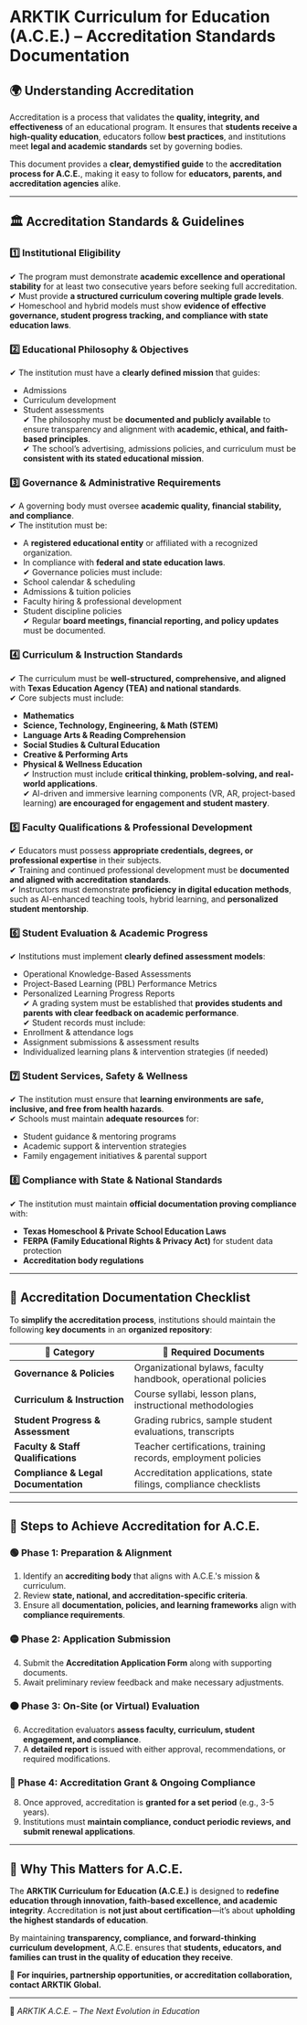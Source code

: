 # **ARKTIK Curriculum for Education (A.C.E.) – Accreditation Standards Documentation**  

## **🌍 Understanding Accreditation**  
Accreditation is a process that validates the **quality, integrity, and effectiveness** of an educational program. It ensures that **students receive a high-quality education**, educators follow **best practices**, and institutions meet **legal and academic standards** set by governing bodies.  

This document provides a **clear, demystified guide** to the **accreditation process for A.C.E.**, making it easy to follow for **educators, parents, and accreditation agencies** alike.  

---  

## **🏛 Accreditation Standards & Guidelines**  

### **1️⃣ Institutional Eligibility**  
✔ The program must demonstrate **academic excellence and operational stability** for at least two consecutive years before seeking full accreditation.  
✔ Must provide **a structured curriculum covering multiple grade levels**.  
✔ Homeschool and hybrid models must show **evidence of effective governance, student progress tracking, and compliance with state education laws**.  

### **2️⃣ Educational Philosophy & Objectives**  
✔ The institution must have a **clearly defined mission** that guides:  
   - Admissions  
   - Curriculum development  
   - Student assessments  
✔ The philosophy must be **documented and publicly available** to ensure transparency and alignment with **academic, ethical, and faith-based principles**.  
✔ The school’s advertising, admissions policies, and curriculum must be **consistent with its stated educational mission**.  

### **3️⃣ Governance & Administrative Requirements**  
✔ A governing body must oversee **academic quality, financial stability, and compliance**.  
✔ The institution must be:  
   - A **registered educational entity** or affiliated with a recognized organization.  
   - In compliance with **federal and state education laws**.  
✔ Governance policies must include:  
   - School calendar & scheduling  
   - Admissions & tuition policies  
   - Faculty hiring & professional development  
   - Student discipline policies  
✔ Regular **board meetings, financial reporting, and policy updates** must be documented.  

### **4️⃣ Curriculum & Instruction Standards**  
✔ The curriculum must be **well-structured, comprehensive, and aligned** with **Texas Education Agency (TEA) and national standards**.  
✔ Core subjects must include:  
   - **Mathematics**  
   - **Science, Technology, Engineering, & Math (STEM)**  
   - **Language Arts & Reading Comprehension**  
   - **Social Studies & Cultural Education**  
   - **Creative & Performing Arts**  
   - **Physical & Wellness Education**  
✔ Instruction must include **critical thinking, problem-solving, and real-world applications**.  
✔ AI-driven and immersive learning components (VR, AR, project-based learning) **are encouraged for engagement and student mastery**.  

### **5️⃣ Faculty Qualifications & Professional Development**  
✔ Educators must possess **appropriate credentials, degrees, or professional expertise** in their subjects.  
✔ Training and continued professional development must be **documented and aligned with accreditation standards**.  
✔ Instructors must demonstrate **proficiency in digital education methods**, such as AI-enhanced teaching tools, hybrid learning, and **personalized student mentorship**.  

### **6️⃣ Student Evaluation & Academic Progress**  
✔ Institutions must implement **clearly defined assessment models**:  
   - Operational Knowledge-Based Assessments  
   - Project-Based Learning (PBL) Performance Metrics  
   - Personalized Learning Progress Reports  
✔ A grading system must be established that **provides students and parents with clear feedback on academic performance**.  
✔ Student records must include:  
   - Enrollment & attendance logs  
   - Assignment submissions & assessment results  
   - Individualized learning plans & intervention strategies (if needed)  

### **7️⃣ Student Services, Safety & Wellness**  
✔ The institution must ensure that **learning environments are safe, inclusive, and free from health hazards**.  
✔ Schools must maintain **adequate resources** for:  
   - Student guidance & mentoring programs  
   - Academic support & intervention strategies  
   - Family engagement initiatives & parental support  

### **8️⃣ Compliance with State & National Standards**  
✔ The institution must maintain **official documentation proving compliance** with:  
   - **Texas Homeschool & Private School Education Laws**  
   - **FERPA (Family Educational Rights & Privacy Act)** for student data protection  
   - **Accreditation body regulations**  

---  

## **📂 Accreditation Documentation Checklist**  
To **simplify the accreditation process**, institutions should maintain the following **key documents** in an **organized repository**:  

| 📁 **Category**                        | 📑 **Required Documents**                                     |
|-------------------------------------|--------------------------------------------------------------|
| **Governance & Policies**            | Organizational bylaws, faculty handbook, operational policies |
| **Curriculum & Instruction**        | Course syllabi, lesson plans, instructional methodologies    |
| **Student Progress & Assessment**   | Grading rubrics, sample student evaluations, transcripts     |
| **Faculty & Staff Qualifications**  | Teacher certifications, training records, employment policies |
| **Compliance & Legal Documentation**| Accreditation applications, state filings, compliance checklists |

---  

## **📌 Steps to Achieve Accreditation for A.C.E.**  

### **🟢 Phase 1: Preparation & Alignment**  
1. Identify an **accrediting body** that aligns with A.C.E.'s mission & curriculum.  
2. Review **state, national, and accreditation-specific criteria**.  
3. Ensure all **documentation, policies, and learning frameworks** align with **compliance requirements**.  

### **🟡 Phase 2: Application Submission**  
4. Submit the **Accreditation Application Form** along with supporting documents.  
5. Await preliminary review feedback and make necessary adjustments.  

### **🟠 Phase 3: On-Site (or Virtual) Evaluation**  
6. Accreditation evaluators **assess faculty, curriculum, student engagement, and compliance**.  
7. A **detailed report** is issued with either approval, recommendations, or required modifications.  

### **🔵 Phase 4: Accreditation Grant & Ongoing Compliance**  
8. Once approved, accreditation is **granted for a set period** (e.g., 3-5 years).  
9. Institutions must **maintain compliance, conduct periodic reviews, and submit renewal applications**.  

---  

## **🌟 Why This Matters for A.C.E.**  
The **ARKTIK Curriculum for Education (A.C.E.)** is designed to **redefine education through innovation, faith-based excellence, and academic integrity**. Accreditation is **not just about certification**—it’s about **upholding the highest standards of education**.  

By maintaining **transparency, compliance, and forward-thinking curriculum development**, A.C.E. ensures that **students, educators, and families can trust in the quality of education they receive**.  

📩 **For inquiries, partnership opportunities, or accreditation collaboration, contact ARKTIK Global.**  

---  

🚀 *ARKTIK A.C.E. – The Next Evolution in Education*
